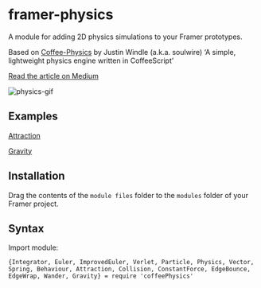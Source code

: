 # framer-physics
A module for adding 2D physics simulations to your Framer prototypes.

Based on [Coffee-Physics](https://github.com/soulwire/Coffee-Physics/) by Justin Windle (a.k.a. soulwire) ‘A simple, lightweight physics engine written in CoffeeScript’

[Read the article on Medium](https://blog.framer.com/its-particle-time-how-to-use-a-physics-engine-with-framer-e66af34ec859)

![physics-gif](https://cdn-images-1.medium.com/max/800/1*mg76rbpBwpGpxZHdes70eQ.gif)

## Examples

[Attraction](https://framer.cloud/KXQHl/)

[Gravity](https://framer.cloud/VOHjW/)

## Installation

Drag the contents of the `module files` folder to the `modules` folder of your Framer project.

## Syntax

Import module:

```
{Integrator, Euler, ImprovedEuler, Verlet, Particle, Physics, Vector, Spring, Behaviour, Attraction, Collision, ConstantForce, EdgeBounce, EdgeWrap, Wander, Gravity} = require 'coffeePhysics'
```

